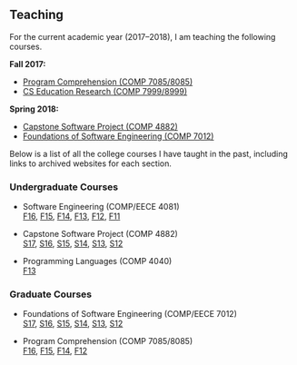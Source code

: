 
## Teaching

For the current academic year (2017–2018), I am teaching the following courses.

**Fall 2017:**
* [Program Comprehension (COMP 7085/8085)](https://memphis-cs.github.io/comp-7085-8085/)
* [CS Education Research (COMP 7999/8999)](https://memphis-cs.github.io/comp-7999-8999/)

**Spring 2018:**
* [Capstone Software Project (COMP 4882)](https://memphis-cs.github.io/comp-4882/)
* [Foundations of Software Engineering (COMP 7012)](https://memphis-cs.github.io/comp-7012/)

Below is a list of all the college courses I have taught in the past, including links to archived websites for each section.


### Undergraduate Courses

* Software Engineering (COMP/EECE 4081)  
[F16](https://memphis-cs.github.io/comp-4081-2016-fall/),
[F15](https://memphis-cs.github.io/comp-4081-2015-fall/),
[F14](https://memphis-cs.github.io/comp-4081-2014-fall/),
[F13](https://memphis-cs.github.io/comp-eece-4081-2013-fall/),
[F12](https://memphis-cs.github.io/comp-eece-4081-2012-fall/),
[F11](https://memphis-cs.github.io/comp-eece-4081-2011-fall/)

* Capstone Software Project (COMP 4882)  
[S17](https://memphis-cs.github.io/comp-4882-2017-spring/),
[S16](https://memphis-cs.github.io/comp-4882-2016-spring/),
[S15](https://memphis-cs.github.io/comp-4882-2015-spring/),
[S14](https://memphis-cs.github.io/comp-4882-2014-spring/),
[S13](https://memphis-cs.github.io/comp-4882-2013-spring/),
[S12](https://memphis-cs.github.io/comp-4882-2012-spring/)

* Programming Languages (COMP 4040)  
[F13](https://memphis-cs.github.io/comp-4040-2013-fall/)


### Graduate Courses

* Foundations of Software Engineering (COMP/EECE 7012)  
[S17](https://memphis-cs.github.io/comp-eece-7012-2017-spring/),
[S16](https://memphis-cs.github.io/comp-eece-7012-2016-spring/),
[S15](https://memphis-cs.github.io/comp-eece-7012-2015-spring/),
[S14](https://memphis-cs.github.io/comp-eece-7012-2014-spring/),
[S13](https://memphis-cs.github.io/comp-eece-7012-8012-2013-spring/),
[S12](https://memphis-cs.github.io/comp-eece-7012-8012-2012-spring/)

* Program Comprehension (COMP 7085/8085)  
[F16](https://memphis-cs.github.io/comp-7085-8085-2016-fall/),
[F15](https://memphis-cs.github.io/comp-7085-8085-2015-fall/),
[F14](https://memphis-cs.github.io/comp-7085-8085-2014-fall/),
[F12](https://memphis-cs.github.io/comp-7085-8085-2012-fall/)

